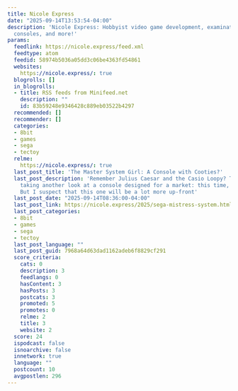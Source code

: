```yaml
---
title: Nicole Express
date: "2025-09-14T13:53:54-04:00"
description: 'Nicole Express: Hobbyist video game development, examinations into old
  consoles, and more!'
params:
  feedlink: https://nicole.express/feed.xml
  feedtype: atom
  feedid: 58974b5036a05dd3c06be4363fd54861
  websites:
    https://nicole.express/: true
  blogrolls: []
  in_blogrolls:
  - title: RSS feeds from Minifeed.net
    description: ""
    id: 83b59248e9346428c889eb03522b4297
  recommended: []
  recommender: []
  categories:
  - 8bit
  - games
  - sega
  - tectoy
  relme:
    https://nicole.express/: true
  last_post_title: 'The Master System Girl: A Console with Cooties?'
  last_post_description: 'Remember Julius Caesar and the Casio Loopy? Today we’re
    taking another look at a console designed for a market: this time, Brazilian girls.
    But I suspect that this one will be a lot more up-front'
  last_post_date: "2025-09-14T08:36:00-04:00"
  last_post_link: https://nicole.express/2025/sega-mistress-system.html
  last_post_categories:
  - 8bit
  - games
  - sega
  - tectoy
  last_post_language: ""
  last_post_guid: 7968a64d63dad1162adeb6f8829cf291
  score_criteria:
    cats: 0
    description: 3
    feedlangs: 0
    hasContent: 3
    hasPosts: 3
    postcats: 3
    promoted: 5
    promotes: 0
    relme: 2
    title: 3
    website: 2
  score: 24
  ispodcast: false
  isnoarchive: false
  innetwork: true
  language: ""
  postcount: 10
  avgpostlen: 296
---
```

